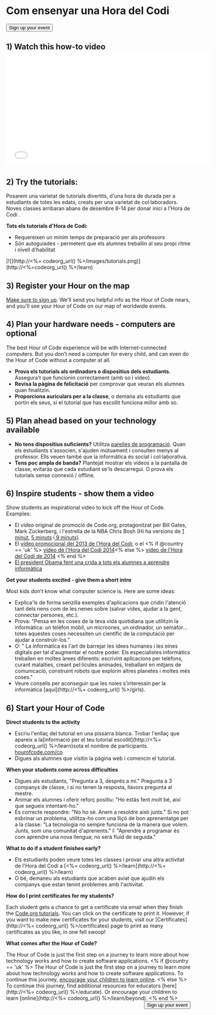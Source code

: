 

<div class="row">
  <h1 class="col-sm-6">
    Com ensenyar una Hora del Codi
  </h1>
  
  <div class="col-sm-6 button-container centered">
    <a href="<%= hoc_uri('/#join') %>"><button class="signup-button">Sign up your event</button></a>
  </div>
</div>

## 1) Watch this how-to video <iframe width="560" height="315" src="//www.youtube.com/embed/tQeSke4hIds" frameborder="0" allowfullscreen></iframe>
## 2) Try the tutorials:

Posarem una varietat de tutorials divertits, d'una hora de durada per a estudiants de totes les edats, creats per una varietat de col·laboradors. Noves classes arribaran abans de desembre 8-14 per donar inici a l'Hora de Codi .

**Tots els tutorials d'Hora de Codi:**

  * Requereixen un mínim temps de preparació per als professors
  * Són autoguiades - permetent que els alumnes treballin al seu propi ritme i nivell d'habilitat

[![](http://<%= codeorg_url() %>/images/tutorials.png)](http://<%=codeorg_url() %>/learn)

## 3) Register your Hour on the map

[Make sure to sign up](<%= hoc_uri('/') %>). We'll send you helpful info as the Hour of Code nears, and you'll see your Hour of Code on our map of worldwide events.

## 4) Plan your hardware needs - computers are optional

The best Hour of Code experience will be with Internet-connected computers. But you don’t need a computer for every child, and can even do the Hour of Code without a computer at all.

  * **Prova els tutorials als ordinadors o dispositius dels estudiants.** Assegura't que funcionin correctament (amb so i vídeo).
  * **Revisa la pàgina de felicitació** per comprovar que veuran els alumnes quan finalitzin. 
  * **Proporciona auriculars per a la classe**, o demana als estudiants que portin els seus, si el tutorial que has escollit funciona millor amb so.

## 5) Plan ahead based on your technology available

  * **No tens dispositius suficients?** Utilitza [parelles de programació](http://www.ncwit.org/resources/pair-programming-box-power-collaborative-learning). Quan els estudiants s'associen, s'ajuden mútuament i consulten menys al professor. Ells veuen també que la informàtica és social i col·laborativa.
  * **Tens poc ampla de banda?** Plantejat mostrar els vídeos a la pantalla de classe, evitaràs que cada estudiant se'ls descarregui. O prova els tutorials sense connexió / offline.

## 6) Inspire students - show them a video

Show students an inspirational video to kick off the Hour of Code. Examples:

  * El vídeo original de promoció de Code.org, protagonitzat per Bill Gates, Mark Zuckerberg, i l'estrella de la NBA Chris Bosh (Hi ha versions de [1 minut](https://www.youtube.com/watch?v=qYZF6oIZtfc), [5 minuts](https://www.youtube.com/watch?v=nKIu9yen5nc) i[ 9 minuts)](https://www.youtube.com/watch?v=dU1xS07N-FA)
  * El [vídeo promocional del 2013 de l'Hora del Codi](https://www.youtube.com/watch?v=FC5FbmsH4fw), o el <% if @country == 'uk' %> [ vídeo de l'Hora del Codi 2014](https://www.youtube.com/watch?v=96B5-JGA9EQ)<% else %> [ vídeo de l'Hora del Codi de 2014](https://www.youtube.com/watch?v=rH7AjDMz_dc&index=2&list=PLzdnOPI1iJNe1WmdkMG-Ca8cLQpdEAL7Q) <% end %>
  * [El president Obama fent una crida a tots els alumnes a aprendre informàtica](https://www.youtube.com/watch?v=6XvmhE1J9PY)

**Get your students excited - give them a short intro**

Most kids don’t know what computer science is. Here are some ideas:

  * Explica'ls de forma senzilla exemples d'aplicacions que cridin l'atenció tant dels nens com de les nenes sobre (salvar vides, ajudar a la gent, connectar persones, etc.).
  * Prova: "Pensa en les coses de la teva vida quotidiana que utilitzin la informàtica: un telèfon mòbil, un microones, un ordinador, un semàfor... totes aquestes coses necessiten un científic de la computació per ajudar a construir-los."
  * O: " La informàtica és l'art de barrejar les idees humanes i les eines digitals per tal d'augmentar el nostre poder. Els especialistes informàtics treballen en moltes àrees diferents: escrivint aplicacions per telèfons, curant malalties, creant pel·lícules animades, treballant en mitjans de comunicació, construint robots que explorin altres planetes i moltes més coses."
  * Veure consells per aconseguir que les noies s'interessin per la informàtica [aquí](http://<%= codeorg_url() %>/girls). 

## 6) Start your Hour of Code

**Direct students to the activity**

  * Escriu l'enllaç del tutorial en una pissarra blanca. Trobar l'enllaç que apareix a la[informació per el teu tutorial escollit](http://<%= codeorg_url() %>/learn)sota el nombre de participants. [hourofcode.com/co](http://hourofcode.com/co)
  * Digues als alumnes que visitin la pàgina web i comencin el tutorial.

**When your students come across difficulties**

  * Digues als estudiants, "Pregunta a 3, després a mi." Pregunta a 3 companys de classe, i si no tenen la resposta, llavors pregunta al mestre.
  * Animar els alumnes i oferir reforç positiu: "Ho estàs fent molt bé, així que segueix intentant-ho."
  * És correcte respondre: "No ho sé. Anem a resoldre això junts." Si no pot esbrinar un problema, utilitza-ho com una lliçó de bon aprenentatge per a la classe: "La tecnologia no sempre funciona de la manera que volem. Junts, som una comunitat d'aprenents." I: "Aprendre a programar és com aprendre una nova llengua; no serà fluid de seguida."

**What to do if a student finishes early?**

  * Els estudiants poden veure totes les classes i provar una altra activitat de l'Hora del Codi a [<%= codeorg_url() %>/learn](http://<%= codeorg_url() %>/learn)
  * O bé, demaneu als estudiants que acaben aviat que ajudin els companys que estan tenint problemes amb l'activitat.

**How do I print certificates for my students?**

Each student gets a chance to get a certificate via email when they finish the [Code.org tutorials](http://studio.code.org). You can click on the certificate to print it. However, if you want to make new certificates for your students, visit our [Certificates](http://<%= codeorg_url() %>/certificates) page to print as many certificates as you like, in one fell swoop!

**What comes after the Hour of Code?**

The Hour of Code is just the first step on a journey to learn more about how technology works and how to create software applications. <% if @country == 'uk' %> The Hour of Code is just the first step on a journey to learn more about how technology works and how to create software applications. To continue this journey, [encourage your children to learn online](http://uk.code.org/learn/beyond). <% else %> To continue this journey, find additional resources for educators [here](http://<%= codeorg_url() %>/educate). Or encourage your children to learn [online](http://<%= codeorg_url() %>/learn/beyond). <% end %> <a style="display: block" href="<%= hoc_uri('/#join') %>"><button style="float: right;">Sign up your event</button></a>